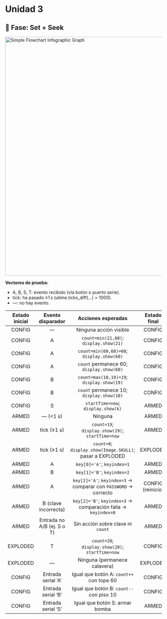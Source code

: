 # Unidad 3

## 🔎 Fase: Set + Seek


<img width="1024" height="768" alt="Simple Flowchart Infographic Graph" src="https://github.com/user-attachments/assets/53c4845f-6876-4813-88c5-32bb1040a894" />

**Vectores de prueba:**

- A, B, S, T: evento recibido (vía botón o puerto serie).
- tick: ha pasado ≥1 s (utime.ticks_diff(...) > 1000).
- —: no hay evento.

| Estado inicial | Evento disparador | Acciones esperadas | Estado final |
|:--------------:|:-----------------:|:------------------:|:------------:|
| CONFIG  | — | Ninguna acción visible | CONFIG |
| CONFIG  | A | `count=min(21,60)`; `display.show(21)` | CONFIG |
| CONFIG  | A | `count=min(60,60)=60`; `display.show(60)` | CONFIG |
| CONFIG  | A | `count` permanece 60; `display.show(60)` | CONFIG |
| CONFIG  | B | `count=max(10,19)=19`; `display.show(19)` | CONFIG |
| CONFIG  | B | `count` permanece 10; `display.show(10)` | CONFIG |
| CONFIG  | S | `startTime=now`; `display.show(k)` | ARMED |
| ARMED  | — (<1 s) | Ninguna | ARMED |
| ARMED | tick (≥1 s) | `count=19`; `display.show(19)`; `startTime=now` | ARMED |
| ARMED  | tick (≥1 s) | `count=0`; `display.show(Image.SKULL)`; pasar a EXPLODED | EXPLODED |
| ARMED  | A | `key[0]='A'`; `keyindex=1` | ARMED |
| ARMED  | B | `key[1]='B'`; `keyindex=2` | ARMED |
| ARMED  | A | `key[2]='A'`; `keyindex=3` → comparar con `PASSWORD` → correcto | CONFIG (reinicio) |
| ARMED  | B (clave incorrecta) | `key[2]='B'`; `keyindex=3` → comparación falla → `keyindex=0` | ARMED |
| ARMED  | Entrada no A/B (ej. S o T) | Sin acción sobre clave ni `count` | ARMED |
| EXPLODED | T | `count=20`; `display.show(20)`; `startTime=now` | CONFIG |
| EXPLODED | — | Ninguna (permanece calavera) | EXPLODED |
| CONFIG | Entrada serial ‘A’ | Igual que botón A: `count++` con tope 60 | CONFIG |
| CONFIG | Entrada serial ‘B’ | Igual que botón B: `count--` con piso 10 | CONFIG |
| CONFIG | Entrada serial ‘S’ | Igual que botón S: armar bomba | ARMED |




